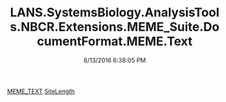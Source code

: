 ﻿---
title: LANS.SystemsBiology.AnalysisTools.NBCR.Extensions.MEME_Suite.DocumentFormat.MEME.Text
date: 6/13/2016 6:38:05 PM
---

[MEME_TEXT](T-LANS.SystemsBiology.AnalysisTools.NBCR.Extensions.MEME_Suite.DocumentFormat.MEME.Text.MEME_TEXT.html)
[SiteLength](T-LANS.SystemsBiology.AnalysisTools.NBCR.Extensions.MEME_Suite.DocumentFormat.MEME.Text.SiteLength.html)
